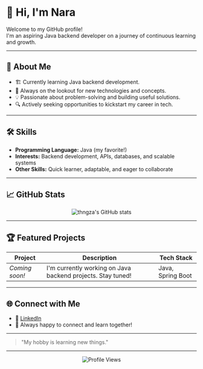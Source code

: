 # 👋 Hi, I'm Nara

Welcome to my GitHub profile!  
I'm an aspiring Java backend developer on a journey of continuous learning and growth.

---

## 🚀 About Me

- 🏗️ Currently learning Java backend development.
- 🌱 Always on the lookout for new technologies and concepts.
- 💡 Passionate about problem-solving and building useful solutions.
- 🔍 Actively seeking opportunities to kickstart my career in tech.

---

## 🛠️ Skills

- **Programming Language:** Java (my favorite!)
- **Interests:** Backend development, APIs, databases, and scalable systems
- **Other Skills:** Quick learner, adaptable, and eager to collaborate

---

## 📈 GitHub Stats

<p align="center">
  <img src="https://github-readme-stats.vercel.app/api?username=thngza&show_icons=true&theme=radical" alt="thngza's GitHub stats" />
</p>

---

## 🏆 Featured Projects

| Project | Description | Tech Stack |
| ------- | ----------- | ---------- |
| _Coming soon!_ | I'm currently working on Java backend projects. Stay tuned! | Java, Spring Boot |

---

## 🌐 Connect with Me

- 💼 [LinkedIn](https://www.linkedin.com/in/thngza)
- 🌱 Always happy to connect and learn together!

---

> "My hobby is learning new things."

---

<p align="center">
  <img src="https://komarev.com/ghpvc/?username=thngza&label=Profile%20views&color=0e75b6&style=flat" alt="Profile Views" />
</p>
